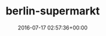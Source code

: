---
title:		"berlin-supermarkt"
type:		"photos"
mediatype:		"upload"
description:		"TBC"
date:		"2016-07-17 02:57:36+00:00"
album:		"city"
filename:		"berlin-supermarkt.md"
series:		""
cl_public_id:		"city/berlin-supermarkt"
cl_version:		1497000214
format:		"tiff"
bytes:		6571272
width:		2158
height:		1440
colours:
- "#17161F"
- "#2A252B"
- "#2D1E1D"
- "#31292A"
- "#867477"
- "#141E11"
- "#1D151B"
- "#C5C4D5"
- "#766872"
- "#1B151E"
- "#737080"
- "#222815"
- "#692E2F"
- "#212623"
- "#151D22"
- "#322B18"
- "#B9A7A8"
- "#6F5342"
- "#040D03"
- "#505E7D"
- "#0D1513"
- "#7C6138"
- "#EE292C"
- "#D25101"
- "#815B07"
- "#3B3106"
exposure_mode:		"Auto"
program:		"Aperture-priority AE"
aperture:		"2.8"
focal_length:		"24.0 mm"
iso:		"6400"
shutter_speed:		"1/15"
metering:		"Center-weighted average"
flash:		"Off, Did not fire"
white_balance:		"Custom"
colour_temp:		"2750"
has_crop:		"true"
orientation:		"Horizontal (normal)"
camera_model:		"NIKON D800"
lens_info:		"24-70mm f/2.8"
artist:		"No artist info"
x_resolution:		"300"
y_resolution:		"300"
---